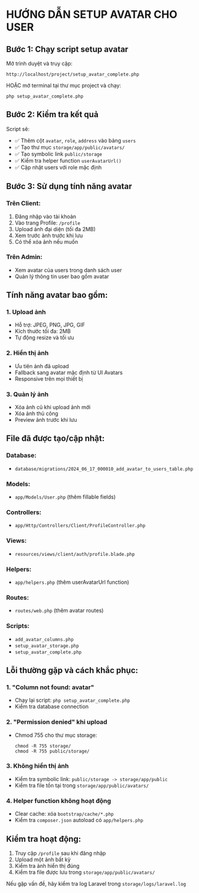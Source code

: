 # HƯỚNG DẪN SETUP AVATAR CHO USER

## Bước 1: Chạy script setup avatar
Mở trình duyệt và truy cập:
```
http://localhost/project/setup_avatar_complete.php
```

HOẶC mở terminal tại thư mục project và chạy:
```
php setup_avatar_complete.php
```

## Bước 2: Kiểm tra kết quả
Script sẽ:
- ✅ Thêm cột `avatar`, `role`, `address` vào bảng `users`
- ✅ Tạo thư mục `storage/app/public/avatars/`
- ✅ Tạo symbolic link `public/storage`
- ✅ Kiểm tra helper function `userAvatarUrl()`
- ✅ Cập nhật users với role mặc định

## Bước 3: Sử dụng tính năng avatar

### Trên Client:
1. Đăng nhập vào tài khoản
2. Vào trang Profile: `/profile`
3. Upload ảnh đại diện (tối đa 2MB)
4. Xem trước ảnh trước khi lưu
5. Có thể xóa ảnh nếu muốn

### Trên Admin:
- Xem avatar của users trong danh sách user
- Quản lý thông tin user bao gồm avatar

## Tính năng avatar bao gồm:

### 1. Upload ảnh
- Hỗ trợ: JPEG, PNG, JPG, GIF
- Kích thước tối đa: 2MB
- Tự động resize và tối ưu

### 2. Hiển thị ảnh
- Ưu tiên ảnh đã upload
- Fallback sang avatar mặc định từ UI Avatars
- Responsive trên mọi thiết bị

### 3. Quản lý ảnh
- Xóa ảnh cũ khi upload ảnh mới
- Xóa ảnh thủ công
- Preview ảnh trước khi lưu

## File đã được tạo/cập nhật:

### Database:
- `database/migrations/2024_06_17_000010_add_avatar_to_users_table.php`

### Models:
- `app/Models/User.php` (thêm fillable fields)

### Controllers:
- `app/Http/Controllers/Client/ProfileController.php`

### Views:
- `resources/views/client/auth/profile.blade.php`

### Helpers:
- `app/helpers.php` (thêm userAvatarUrl function)

### Routes:
- `routes/web.php` (thêm avatar routes)

### Scripts:
- `add_avatar_columns.php`
- `setup_avatar_storage.php`
- `setup_avatar_complete.php`

## Lỗi thường gặp và cách khắc phục:

### 1. "Column not found: avatar"
- Chạy lại script: `php setup_avatar_complete.php`
- Kiểm tra database connection

### 2. "Permission denied" khi upload
- Chmod 755 cho thư mục storage:
  ```
  chmod -R 755 storage/
  chmod -R 755 public/storage/
  ```

### 3. Không hiển thị ảnh
- Kiểm tra symbolic link: `public/storage -> storage/app/public`
- Kiểm tra file tồn tại trong `storage/app/public/avatars/`

### 4. Helper function không hoạt động
- Clear cache: xóa `bootstrap/cache/*.php`
- Kiểm tra `composer.json` autoload có `app/helpers.php`

## Kiểm tra hoạt động:

1. Truy cập `/profile` sau khi đăng nhập
2. Upload một ảnh bất kỳ
3. Kiểm tra ảnh hiển thị đúng
4. Kiểm tra file được lưu trong `storage/app/public/avatars/`

Nếu gặp vấn đề, hãy kiểm tra log Laravel trong `storage/logs/laravel.log`
